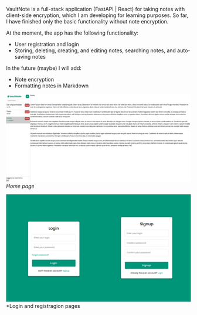 VaultNote is a full-stack application (FastAPI | React) for taking notes with client-side encryption, which I am developing for learning purposes.
So far, I have finished only the basic functionality without note encryption.

At the moment, the app has the following functionality:
- User registration and login
- Storing, deleting, creating, and editing notes, searching notes, and auto-saving notes

In the future (maybe) I will add:
- Note encryption
- Formatting notes in Markdown

![Home page](https://raw.githubusercontent.com/7eliassen/VaultNote/refs/heads/master/docs/homepage.png)
*Home page*

![Login and registration pages](https://raw.githubusercontent.com/7eliassen/VaultNote/refs/heads/master/docs/login_page.png)
*Login and registragion pages
